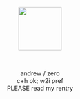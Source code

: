 <p align="center">
  <img width="100" src=https://64.media.tumblr.com/aab430f13aff19f4e5bc6024b860e70c/9ee38ffc12b3f2f6-73/s1280x1920/5d9c00798ea72cda9af614679afaa8cd7ab2cc7a.pnj>
</p>
 
 
<p align="center">
andrew / zero<br>
c+h ok; w2i pref<br>
PLEASE read my rentry<br>
</p>

